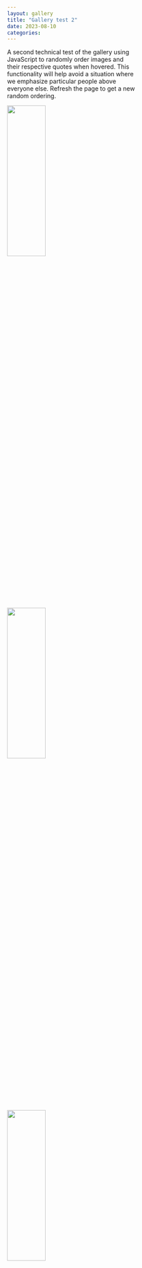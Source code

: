 ```yaml
---
layout: gallery
title: "Gallery test 2"
date: 2023-08-10
categories:
---
```


<style>
p {text-align: center;}

.galleryImage {
    width: 30%;
    height: auto;
    min-width: 300px;
}

.galleryDiv {
    width: 100%;
    margin-left: auto;
    margin-right: auto;
}

.text {
    width: 30%;
    min-width: 300px;
}
</style>
<div class="text">
A second technical test of the gallery using JavaScript to randomly order images and their respective quotes when hovered. This functionality will help avoid a situation where we emphasize particular people above everyone else. Refresh the page to get a new random ordering.
</div>
<script type="text/javascript">
    array_img = new Array();
    array_img[0] = "/site/assets/img/img_cindyJulaton_present.jpg";
    array_img[1] = "/site/assets/img/img_joanneHall_present.jpg";
    array_img[2] = "/site/assets/img/img_olivierGutknecht_present.jpg";

function getRandomImage(a, b, c) {
    var num = Math.floor( Math.random() * array_img.length);
    var img = array_img[num];
    document.getElementById("img_0" + a).src = img;
    array_img.splice(num, 1);
    var num = Math.floor( Math.random() * array_img.length);
    var img = array_img[num];
    document.getElementById("img_0" + b).src = img;
    array_img.splice(num, 1);
    var num = Math.floor( Math.random() * array_img.length);
    var img = array_img[num];
    document.getElementById("img_0" + c).src = img; 
}
</script>
<div>
  <div class="galleryDiv">
     <img id="img_01" src="" class="galleryImage" onmouseover="mouseON_01()" onmouseout="mouseOFF_01()"/> 
     <img id="img_02" src="" class="galleryImage" onmouseover="mouseON_02()" onmouseout="mouseOFF_02()"/>
     <img id="img_03" src="" class="galleryImage" onmouseover="mouseON_03()" onmouseout="mouseOFF_03()"/>
  </div>
</div>
<script>

  var img_01 = document.getElementById("img_01");
  var img_02 = document.getElementById("img_02");
  var img_03 = document.getElementById("img_03");

  function mouseON_01() {
    img_01.src = img_01.src.replace(/(.jpg)/, "_HOVER.png");
  }

  function mouseON_02() {
    img_02.src = img_02.src.replace(/(.jpg)/, "_HOVER.png");
  }

  function mouseON_03() {
    img_03.src = img_03.src.replace(/(.jpg)/, "_HOVER.png");
  }

  function mouseOFF_01() {
    img_01.src = img_01.src.replace(/(_HOVER.png)/, ".jpg");
  }

  function mouseOFF_02() {
    img_02.src = img_02.src.replace(/(_HOVER.png)/, ".jpg");
  }

  function mouseOFF_03() {
    img_03.src = img_03.src.replace(/(_HOVER.png)/, ".jpg");
  }

</script>

<body onload="getRandomImage(1, 2, 3)"></body>
